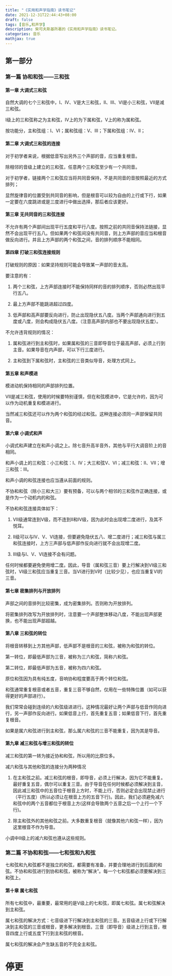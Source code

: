 ```yaml
---
title: "《实用和声学指南》读书笔记"
date: 2021-12-31T22:44:43+08:00
draft: false
tags: [音乐,和声学]
description: 柴可夫斯基所著的《实用和声学指南》读书笔记。
categories: 音乐
mathjax: true
---
```


## 第一部分

### 第一篇 协和和弦——三和弦

#### 第一章 大调式三和弦

自然大调的七个三和弦中，I、IV、V是大三和弦，II、III、VI是小三和弦，VII是减三和弦。

I级上的三和弦称之为主和弦，IV上的为下属和弦，V上的称为属和弦。

按功能分，主和弦组：I、VI；属和弦组：V、III；下属和弦组：IV、II；

#### 第二章 大调式三和弦的连接

对于初学者来说，根据低音写出另外三个声部的音，应当重复根音。

除相邻的音级上建立的三和弦，任意两个三和弦至少有一个共同音。

对于初学者，链接两个三和弦应当将共同音保持，不是共同音的音按照最近的方式排列；

显然旋律音的位置受到共同音的影响，但是根音可以较为自由的上行或下行，如果一定要在六度跳进或是三度进行中做出选择，那后者应该更好。

#### 第三章 无共同音的三和弦连接

不允许有两个声部间出现平行五度和平行八度。按照之前的共同音保持法链接，显然不会出现平行五八。但如果两个和弦间没有共同音，则上方声部的音应当和根音做反向进行。并且上方声部的两个和弦之间，音的排列顺序不能相同。

#### 第四章 打破三和弦连接规则

打破规则的原因：如果坚持规则可能会导致某一声部的音太高。

要注意的有：

1. 两个三和弦，上方声部连接时不能保持同样的音的排列顺序，否则必然出现平行五八。

2. 最上方声部不能跳进超过四度。

3. 低声部和高声部要反向进行，防止出现隐伏五八度。当两个声部通向进行到五度或八度，则会构成隐伏五八度。（注意高声部内部也不要出现隐伏五度）。

不允许违背规则的情况：

1. 属和弦进行到主和弦时，如果属和弦的三音即导音位于最高声部，必须上行到主音。如果导音在内声部，可以下行三度进行。

2. 主和弦到下属和弦时，主和弦的三音类似导音，处理方式同上。

#### 第五章 和声模进

模进动机保持相同的声部排列位置。

VII是减三和弦，使用的时候要特别谨慎，但在和弦模进中，它是允许的，因为可以作为动机重复和模进进行。

当然减三和弦还可以作为两个和弦的经过和弦。这种连接必须同一声部保留共同音。

#### 第六章 小调式和声

小调式和声建立在和声小调之上。除七音升高半音外，其他与平行大调音阶上的音相同。

和声小调上的三和弦：小三和弦：I、IV；大三和弦V、VI；减三和弦：II、VII；增三和弦：III。

和声小调的和弦连接也应当遵从前面的规则。

不协和和弦（除小三和大三）要有预备，可以与两个相邻的三和弦作正确连接，或是作为一个动机内的和弦。

不协和和弦连接具体如下：

1. VII级通常连到V级，而不连到II和IV级，因为此时会出现增二度进行，及其不悦耳。

2. II级可以与IV、V、VI连接，但要避免隐伏五八、增二度进行；减三和弦与属三和弦连接时，上方三声部与低声部作反向进行就不会出现增二度。

3. III级与I、V、VI连接不会有问题。

任何时候都要避免使用增二度。因此，导音（属和弦三音）要上行解决到VI级三和弦时，VI级三和弦应当重复三音。当VI进行到V时（比较少见），也应当重复VI的三音。

#### 第七章 密集排列与开放排列

声部之间的音排列比较密集，成为密集排列。否则称为开放排列。

将密集排列改写为开放排列时，注意要一个声部整体移动八度，不能出现声部更换，也不能出现声部超越。

#### 第八章 三和弦的转位

将根音转移到上方其他声部，低声部不是根音的三和弦，被称为和弦的转位。

第一转位，即最低声部为三音，被称为三六和弦，简称六和弦。

第二转位，即最低声部为五音，被称为四六和弦。

原位和弦因为具有纯五度，音响协和程度要高于两个转位和弦。

和弦通常重复根音或者五音，重复三音不够自然，仅用在一些特殊位置（如可以获得更好的声部进行）。

我们常常会碰到连续的六和弦级进进行。这种情况最好让两个声部与低音作同向进行，另一声部作反向进行。如果低音上行，首先重复五音；如果低音下行，首先重复根音。

如果是属六和弦进行到主和弦，那么属六和弦的三音不能重复，因为其是导音。

#### 第九章 减三和弦与增三和弦的转位

减三和弦的第一转为接近协和和弦，所以用的比原位多。

减六和弦与其他和弦的连接分为两种情况

1. 在主和弦之前。减三和弦的根音，即导音，必须上行解决，因为它不能重复。最好重复五音，偶尔可以重复三音。由于导音在任何时候都必须解决到主音，因此减三和弦中的五音位于根音上方时，不能上行，否则必定会出现禁止进行（平行五度）(所以必须让在根音上方的五音下行)。因此，我们必须避免减六和弦中的两个五音都位于根音上方(这样会导致两个五音之后一个上行一个下行)。

2. 除主和弦外的其他和弦之前。大多数重复根音（就像其他六和弦一样），因为这里根音不作为导音。

小调中II级上的减六和弦也遵从这些规则。

### 第二篇 不协和和弦——七和弦和九和弦

七和弦和九和弦都不是独立的和弦，都需要有准备，并要合理地进行到后面的和弦。不协和和弦进行到协和和弦，被称为“解决”。每一个七和弦都必须要解决到三和弦上。

#### 第十章 属七和弦

所有七和弦中，最重要，最常用的是V级上的七和弦，即属七和弦。属七和弦解决到主和弦。

属七和弦的解决方式：七音级进下行解决到主和弦的三音。五音级进上行或下行解决到主和弦的三音或根音，更多解决到根音。三音（即导音）级进上行到主音，根音四度上行或五度下行到主和弦的根音。

属七和弦的解决会产生缺五音的不完全主和弦。

# 停更
